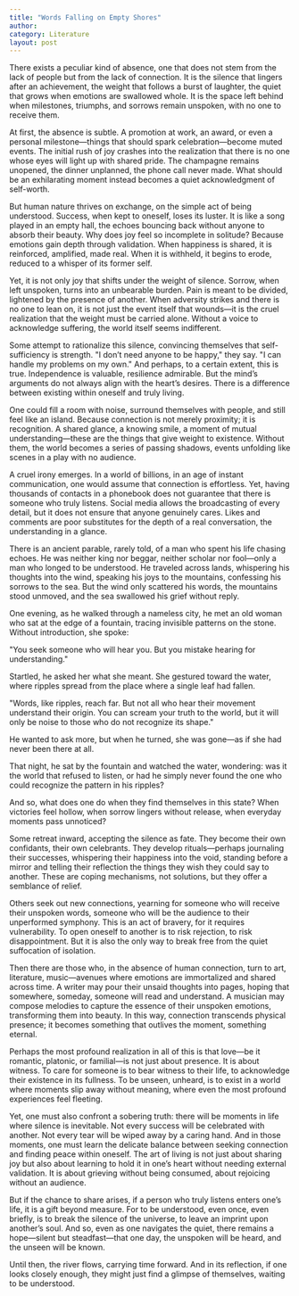 ```yaml
---
title: "Words Falling on Empty Shores"
author: 
category: Literature
layout: post
---
```



There exists a peculiar kind of absence, one that does not stem from the lack of people but from the lack of connection. It is the silence that lingers after an achievement, the weight that follows a burst of laughter, the quiet that grows when emotions are swallowed whole. It is the space left behind when milestones, triumphs, and sorrows remain unspoken, with no one to receive them.

At first, the absence is subtle. A promotion at work, an award, or even a personal milestone—things that should spark celebration—become muted events. The initial rush of joy crashes into the realization that there is no one whose eyes will light up with shared pride. The champagne remains unopened, the dinner unplanned, the phone call never made. What should be an exhilarating moment instead becomes a quiet acknowledgment of self-worth.

But human nature thrives on exchange, on the simple act of being understood. Success, when kept to oneself, loses its luster. It is like a song played in an empty hall, the echoes bouncing back without anyone to absorb their beauty. Why does joy feel so incomplete in solitude? Because emotions gain depth through validation. When happiness is shared, it is reinforced, amplified, made real. When it is withheld, it begins to erode, reduced to a whisper of its former self.

Yet, it is not only joy that shifts under the weight of silence. Sorrow, when left unspoken, turns into an unbearable burden. Pain is meant to be divided, lightened by the presence of another. When adversity strikes and there is no one to lean on, it is not just the event itself that wounds—it is the cruel realization that the weight must be carried alone. Without a voice to acknowledge suffering, the world itself seems indifferent.

Some attempt to rationalize this silence, convincing themselves that self-sufficiency is strength. "I don’t need anyone to be happy," they say. "I can handle my problems on my own." And perhaps, to a certain extent, this is true. Independence is valuable, resilience admirable. But the mind’s arguments do not always align with the heart’s desires. There is a difference between existing within oneself and truly living.

One could fill a room with noise, surround themselves with people, and still feel like an island. Because connection is not merely proximity; it is recognition. A shared glance, a knowing smile, a moment of mutual understanding—these are the things that give weight to existence. Without them, the world becomes a series of passing shadows, events unfolding like scenes in a play with no audience.

A cruel irony emerges. In a world of billions, in an age of instant communication, one would assume that connection is effortless. Yet, having thousands of contacts in a phonebook does not guarantee that there is someone who truly listens. Social media allows the broadcasting of every detail, but it does not ensure that anyone genuinely cares. Likes and comments are poor substitutes for the depth of a real conversation, the understanding in a glance.

There is an ancient parable, rarely told, of a man who spent his life chasing echoes. He was neither king nor beggar, neither scholar nor fool—only a man who longed to be understood. He traveled across lands, whispering his thoughts into the wind, speaking his joys to the mountains, confessing his sorrows to the sea. But the wind only scattered his words, the mountains stood unmoved, and the sea swallowed his grief without reply.

One evening, as he walked through a nameless city, he met an old woman who sat at the edge of a fountain, tracing invisible patterns on the stone. Without introduction, she spoke:

"You seek someone who will hear you. But you mistake hearing for understanding."

Startled, he asked her what she meant. She gestured toward the water, where ripples spread from the place where a single leaf had fallen.

"Words, like ripples, reach far. But not all who hear their movement understand their origin. You can scream your truth to the world, but it will only be noise to those who do not recognize its shape."

He wanted to ask more, but when he turned, she was gone—as if she had never been there at all.

That night, he sat by the fountain and watched the water, wondering: was it the world that refused to listen, or had he simply never found the one who could recognize the pattern in his ripples?

And so, what does one do when they find themselves in this state? When victories feel hollow, when sorrow lingers without release, when everyday moments pass unnoticed?

Some retreat inward, accepting the silence as fate. They become their own confidants, their own celebrants. They develop rituals—perhaps journaling their successes, whispering their happiness into the void, standing before a mirror and telling their reflection the things they wish they could say to another. These are coping mechanisms, not solutions, but they offer a semblance of relief.

Others seek out new connections, yearning for someone who will receive their unspoken words, someone who will be the audience to their unperformed symphony. This is an act of bravery, for it requires vulnerability. To open oneself to another is to risk rejection, to risk disappointment. But it is also the only way to break free from the quiet suffocation of isolation.

Then there are those who, in the absence of human connection, turn to art, literature, music—avenues where emotions are immortalized and shared across time. A writer may pour their unsaid thoughts into pages, hoping that somewhere, someday, someone will read and understand. A musician may compose melodies to capture the essence of their unspoken emotions, transforming them into beauty. In this way, connection transcends physical presence; it becomes something that outlives the moment, something eternal.

Perhaps the most profound realization in all of this is that love—be it romantic, platonic, or familial—is not just about presence. It is about witness. To care for someone is to bear witness to their life, to acknowledge their existence in its fullness. To be unseen, unheard, is to exist in a world where moments slip away without meaning, where even the most profound experiences feel fleeting.

Yet, one must also confront a sobering truth: there will be moments in life where silence is inevitable. Not every success will be celebrated with another. Not every tear will be wiped away by a caring hand. And in those moments, one must learn the delicate balance between seeking connection and finding peace within oneself. The art of living is not just about sharing joy but also about learning to hold it in one’s heart without needing external validation. It is about grieving without being consumed, about rejoicing without an audience.

But if the chance to share arises, if a person who truly listens enters one’s life, it is a gift beyond measure. For to be understood, even once, even briefly, is to break the silence of the universe, to leave an imprint upon another’s soul. And so, even as one navigates the quiet, there remains a hope—silent but steadfast—that one day, the unspoken will be heard, and the unseen will be known.

Until then, the river flows, carrying time forward. And in its reflection, if one looks closely enough, they might just find a glimpse of themselves, waiting to be understood.
